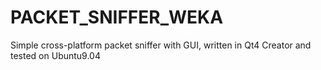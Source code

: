 PACKET_SNIFFER_WEKA
===================

Simple cross-platform packet sniffer with GUI, written in Qt4 Creator and tested on Ubuntu9.04
